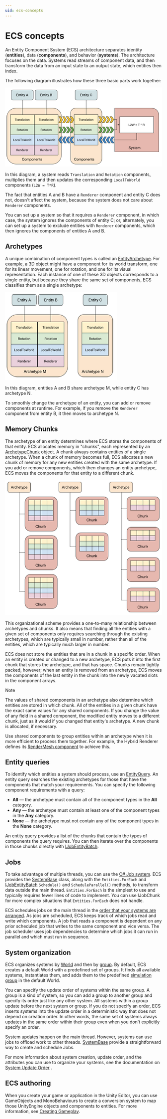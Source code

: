 ```yaml
---
uid: ecs-concepts
---
```

# ECS concepts

An Entity Component System (ECS) architecture separates identity (**entities**), data (**components**), and behavior (**systems**). The architecture focuses on the data. Systems read streams of component data, and then transform the data from an input state to an output state, which entities then index.

The following diagram illustrates how these three basic parts work together:

![](images/ECSBlockDiagram.png)

In this diagram, a system reads `Translation` and `Rotation` components, multiplies them and then updates the corresponding `LocalToWorld` components (`L2W = T*R`).

The fact that entities A and B have a `Renderer` component and entity C does not, doesn't affect the system, because the system does not care about `Renderer` components. 

You can set up a system so that it requires a `Renderer` component, in which case, the system ignores the components of entity C; or, alternately, you can set up a system to exclude entities with `Renderer` components, which then ignores the components of entities A and B.

## Archetypes

A unique combination of component types is called an [EntityArchetype]. For example, a 3D object might have a component for its world transform, one for its linear movement, one for rotation, and one for its visual representation. Each instance of one of these 3D objects corresponds to a single entity, but because they share the same set of components, ECS classifies them as a single archetype: 

![](images/ArchetypeDiagram.png)

In this diagram, entities A and B share archetype M, while entity C has archetype N. 

To smoothly change the archetype of an entity, you can add or remove components at runtime. For example, if you remove the `Renderer` component from entity B, it then moves to archetype N.

<a name="chunk"></a>
## Memory Chunks

The archetype of an entity determines where ECS stores the components of that entity. ECS allocates memory in "chunks", each represented by an [ArchetypeChunk] object. A chunk always contains entities of a single archetype. When a chunk of memory becomes full, ECS allocates a new chunk of memory for any new entities created with the same archetype. If you add or remove components, which then changes an entity archetype, ECS moves the components for that entity to a different chunk. 

![](images/ArchetypeChunkDiagram.png)

This organizational scheme provides a one-to-many relationship between archetypes and chunks. It also means that finding all the entities with a given set of components only requires searching through the existing archetypes, which are typically small in number, rather than all of the entities, which are typically much larger in number. 

ECS does not store the entities that are in a chunk in a specific order. When an entity is created or changed to a new archetype, ECS puts it into the first chunk that stores the archetype, and that has space. Chunks remain tightly packed, however; when an entity is removed from an archetype, ECS moves the components of the last entity in the chunk into the newly vacated slots in the component arrays.

> [!NOTE]
> The values of shared components in an archetype also determine which entities are stored in which chunk. All of the entities in a given chunk have the exact same values for any shared components. If you change the value of any field in a shared component, the modified entity moves to a different chunk, just as it would if you changed that entity's archetype. A new chunk is allocated, if necessary. 

Use shared components to group entities within an archetype when it is more efficient to process them together. For example, the Hybrid Renderer defines its [RenderMesh component] to achieve this.

## Entity queries

To identify which entities a system should process, use an [EntityQuery]. An entity query searches the existing archetypes for those that have the components that match your requirements. You can specify the following component requirements with a query:

* **All** — the archetype must contain all of the component types in the **All** category.
* **Any** — the archetype must contain at least one of the component types in the **Any** category.
* **None** — the archetype must not contain any of the component types in the **None** category.

An entity query provides a list of the chunks that contain the types of components the query requires. You can then iterate over the components in those chunks directly with [IJobEntityBatch]. 

## Jobs

To take advantage of multiple threads, you can use the [C# Job system]. ECS provides the [SystemBase] class, along with the `Entities.ForEach` and [IJobEntityBatch] `Schedule()` and `ScheduleParallel()` methods, to transform data outside the main thread. `Entities.ForEach` is the simplest to use and typically requires fewer lines of code to implement. You can use IJobChunk for more complex situations that `Entities.ForEach` does not handle.

ECS schedules jobs on the main thread in the [order that your systems are arranged]. As jobs are scheduled, ECS keeps track of which jobs read and write which components. A job that reads a component is dependent on any prior scheduled job that writes to the same component and vice versa. The job scheduler uses job dependencies to determine which jobs it can run in parallel and which must run in sequence.  

<a name="system-organization"></a>
## System organization

ECS organizes systems by [World] and then by [group]. By default, ECS creates a default World with a predefined set of groups. It finds all available systems, instantiates them, and adds them to the predefined [simulation group] in the default World.

You can specify the update order of systems within the same group. A group is a kind of system, so you can add a group to another group and specify its order just like any other system. All systems within a group update before the next system or group. If you do not specify an order, ECS inserts systems into the update order in a deterministic way that does not depend on creation order. In other words, the same set of systems always updates in the same order within their group even when you don't explicitly specify an order.

System updates happen on the main thread. However, systems can use jobs to offload work to other threads. [SystemBase] provide a straightforward way to create and schedule Jobs. 

For more information about system creation, update order, and the attributes you can use to organize your systems, see the documentation on [System Update Order] .

## ECS authoring

When you create your game or application in the Unity Editor, you can use GameObjects and MonoBehaviours to create a conversion system to map those UnityEngine objects and components to entities. For more information, see [Creating Gameplay].

[ArchetypeChunk]: xref:Unity.Entities.ArchetypeChunk
[EntityArchetype]: xref:Unity.Entities.EntityArchetype
[C# Job system]: xref:JobSystem
[Creating Gameplay]: gp_overview.md
[Entity component buffer systems]: xref:Unity.Entities.EntityCommandBufferSystem
[EntityQuery]: xref:Unity.Entities.EntityQuery
[group]: xref:Unity.Entities.ComponentSystemGroup
[IJobEntityBatch]: ecs_ijobentitybatch.md
[RenderMesh component]: https://docs.unity3d.com/Packages/com.unity.rendering.hybrid@latest?subfolder=/api/Unity.Rendering.RenderMesh.html
 [simulation group]: xref:Unity.Entities.SimulationSystemGroup
[System Update Order]: system_update_order.md
[SystemBase]: xref:Unity.Entities.SystemBase
[World]: xref:Unity.Entities.World
[order that your systems are arranged]: #system-organization
